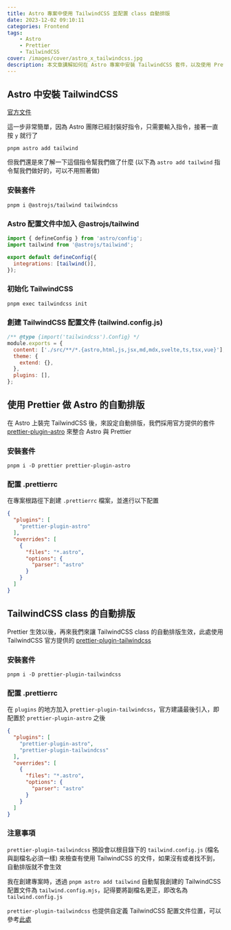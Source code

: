 ```yaml
---
title: Astro 專案中使用 TailwindCSS 並配置 class 自動排版
date: 2023-12-02 09:10:11
categories: Frontend
tags:
    - Astro
    - Prettier
    - TailwindCSS
cover: /images/cover/astro_x_tailwindcss.jpg
description: 本文章講解如何在 Astro 專案中安裝 TailwindCSS 套件，以及使用 Prettier 來做 class 的自動排版。
---
```


## Astro 中安裝 TailwindCSS

[官方文件](https://docs.astro.build/en/guides/integrations-guide/tailwind/)

這一步非常簡單，因為 Astro 團隊已經封裝好指令，只需要輸入指令，接著一直按 `y` 就行了

```
pnpm astro add tailwind
```

但我們還是來了解一下這個指令幫我們做了什麼
(以下為 `astro add tailwind` 指令幫我們做好的，可以不用照著做)

### 安裝套件

```
pnpm i @astrojs/tailwind tailwindcss
```

### Astro 配置文件中加入 @astrojs/tailwind

```javascript
import { defineConfig } from 'astro/config';
import tailwind from '@astrojs/tailwind';

export default defineConfig({
  integrations: [tailwind()],
});
```

### 初始化 TailwindCSS

```
pnpm exec tailwindcss init
```

### 創建 TailwindCSS 配置文件 (tailwind.config.js)

```javascript
/** @type {import('tailwindcss').Config} */
module.exports = {
  content: ['./src/**/*.{astro,html,js,jsx,md,mdx,svelte,ts,tsx,vue}'],
  theme: {
    extend: {},
  },
  plugins: [],
};
```

## 使用 Prettier 做 Astro 的自動排版

在 Astro 上裝完 TailwindCSS 後，來設定自動排版，我們採用官方提供的套件 [prettier-plugin-astro](https://github.com/withastro/prettier-plugin-astro) 來整合 Astro 與 Prettier

### 安裝套件

```
pnpm i -D prettier prettier-plugin-astro
```

### 配置 .prettierrc

在專案根路徑下創建 `.prettierrc` 檔案，並進行以下配置

```json
{
  "plugins": [
    "prettier-plugin-astro"
  ],
  "overrides": [
    {
      "files": "*.astro",
      "options": {
        "parser": "astro"
      }
    }
  ]
}
```

## TailwindCSS class 的自動排版

Prettier 生效以後，再來我們來讓 TailwindCSS class 的自動排版生效，此處使用 TailwindCSS 官方提供的 [prettier-plugin-tailwindcss](https://github.com/tailwindlabs/prettier-plugin-tailwindcss)

### 安裝套件

```
pnpm i -D prettier-plugin-tailwindcss
```

### 配置 .prettierrc

在 `plugins` 的地方加入 `prettier-plugin-tailwindcss`，官方建議最後引入，即配置於 `prettier-plugin-astro` 之後

```json
{
  "plugins": [
    "prettier-plugin-astro",
    "prettier-plugin-tailwindcss"
  ],
  "overrides": [
    {
      "files": "*.astro",
      "options": {
        "parser": "astro"
      }
    }
  ]
}
```

### 注意事項

`prettier-plugin-tailwindcss` 預設會以根目錄下的 `tailwind.config.js` (檔名與副檔名必須一樣) 來檢查有使用 TailwindCSS 的文件，如果沒有或者找不到，自動排版就不會生效

我在創建專案時，透過 `pnpm astro add tailwind` 自動幫我創建的 TailwindCSS 配置文件為 `tailwind.config.mjs`，記得要將副檔名更正，即改名為 `tailwind.config.js`

`prettier-plugin-tailwindcss` 也提供自定義 TailwindCSS 配置文件位置，可以參考[此處](https://github.com/tailwindlabs/prettier-plugin-tailwindcss#customizing-your-tailwind-config-path)